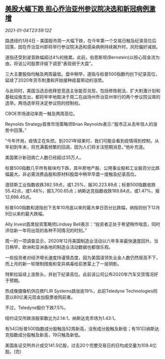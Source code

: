 <!--1609806199000-->
[美股大幅下跌 担心乔治亚州参议院决选和新冠病例激增](https://cn.reuters.com/article/usa-stocks-0104-mon-idCNKBS2992MQ)
------

<div><i>2021-01-04T23:59:12Z</i></div><p>路透纽约1月4日 - 美国股市周一大幅下跌，在今年第一个交易日触及纪录高位后回落，因在乔治亚州即将举行参议院决选和感染病例持续飙升时，风险偏好减弱。</p><p>道指还受到波音跌幅超过4%的拖累。此前，伯恩斯坦(Bernstein)以担心现金流为由，将该公司股票评级下调至“表现弱于大盘”。</p><p>三大主要股指均触及两周最低。盘中稍早，道指与标普500指数均创下纪录高位，延续了2020年货币刺激和开始接种疫苗带动的涨势。</p><p>与此同时，美国当选总统拜登竞选主张能否兑现，包括修改税法、扩大刺激计划和基础设施支出，都将牢牢地取决于周二在战场州乔治亚州举行的两个参议院议席的选举。两场选举将决定参议院的控制权。</p><p>CBOE市场波动率周一触及两周高位。</p><p>Reynolds Strategy首席市场策略师Brian Reynolds表示:“股市正从去年惊人的涨势中回落。”</p><p>“今年开局，疫情正在失控。到2021年结束时，我们可能会看到疫情得到控制。从年初到年末，将充满着频繁的回调，因为人们将关注短期消息，”他补充道。</p><p>美国累计新冠病亡人数已经超过35万人。</p><p>标普500指数几乎所有板块均下跌，其中房地产股、公用事业股和工业股百分比跌幅最大。非必需消费品股和原材料股盘中稍早早盘一度触及纪录高位。</p><p>道琼斯工业指数收跌382.59点，或1.25%，报30,223.89点；标普500指数收跌55.42点，或1.48%，报3,700.65点；纳斯达克指数收跌189.84点，或1.47%，报12,698.45点。</p><p>标普500指数和道指创下去年10月底以来的最大单日百分比跌幅，纳指则创下12月9日以来的最大跌幅。</p><p>Ally Invest首席投资策略师Lindsey Bell表示：“投资者正处于希望稍作喘息，同时评估新一年将出现的各种不同情况的时刻。”</p><p>周一的一项调查显示，2020年12月美国制造业活动以六年多来最快速度回升。当日稍早，欧洲和亚洲各地的制造业活动数据也都很乐观。</p><p>一些投资者对经济增长速度持谨慎态度，因为美国请领失业金人数仍然居高不下，而上月的新一轮限制措施和变异病毒给前景蒙上了一层阴影。</p><p>特斯拉延续上涨势头，并创下纪录高位。此前该公司公布2020年汽车交货情况好于预期。</p><p>热成像摄像机供应商FLIR Systems跳涨逾19%，此前Teledyne Technologies同意以80亿美元现金加股票收购前者。</p><p>不过，Teledyne股价下跌7.5%。</p><p>纽约证交所跌涨股家数比为2.14:1，纳斯达克市场为1.43:1。</p><p>有54只标普500指数成分股触及52周新高，没有成分股触及新低；有151只纳斯达克指数成分股触及新高，19只触及新低。</p><p>美国各证交所共计成交141.5亿股，过去20个完整交易日的日均成交量为109.4亿股。(完)</p>
